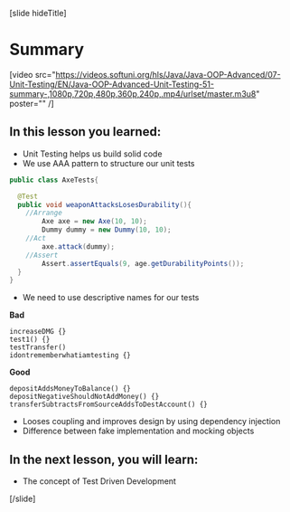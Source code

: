 [slide hideTitle]

# Summary

[video src="https://videos.softuni.org/hls/Java/Java-OOP-Advanced/07-Unit-Testing/EN/Java-OOP-Advanced-Unit-Testing-51-summary-,1080p,720p,480p,360p,240p,.mp4/urlset/master.m3u8" poster="" /]

## In this lesson you learned:

- Unit Testing helps us build solid code
- We use AAA pattern to structure our unit tests

```java
public class AxeTests{

  @Test
  public void weaponAttacksLosesDurability(){
    //Arrange
        Axe axe = new Axe(10, 10);
        Dummy dummy = new Dummy(10, 10);
    //Act
        axe.attack(dummy);
    //Assert
        Assert.assertEquals(9, age.getDurabilityPoints());
  }
}
```

- We need to use descriptive names for our tests

**Bad**
```
increaseDMG {}
test1() {}
testTransfer()
idontrememberwhatiamtesting {}
```
**Good**
```
depositAddsMoneyToBalance() {}
depositNegativeShouldNotAddMoney() {}
transferSubtractsFromSourceAddsToDestAccount() {}
```

- Looses coupling and improves design by using dependency injection
- Difference between fake implementation and mocking objects

## In the next lesson, you will learn:

- The concept of Test Driven Development

[/slide]
